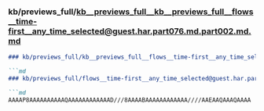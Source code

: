 ### kb/previews_full/kb__previews_full__kb__previews_full__flows__time-first__any_time_selected@guest.har.part076.md.part002.md.md

```md
### kb/previews_full/kb__previews_full__flows__time-first__any_time_selected@guest.har.part076.md.part002.md

```md
### kb/previews_full/flows__time-first__any_time_selected@guest.har.part076.md (part 002)

```md
AAAAP8AAAAAAAAAAQAAAAAAAAAAAAD///8AAAABAAAAAAAAAAAA////AAEAAQAAAQAAAA
```

```

```

```
